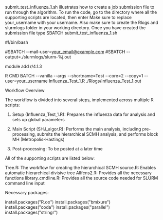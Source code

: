 submit_test_influenza_1.sh illustrates how to create a job submission file to run through the algorithm. To run the code, go to the directory where all the supporting scripts are located, then enter 
Make sure to replace your_username with your username. Also make sure to create the Rlogs and slurmlogs folder in your working directory. Once you have created the submission file type SBATCH 
submit_test_influenza_1.sh

#!/bin/bash

#SBATCH --mail-user=your_email@example.com
#SBATCH --output=./slurmlogs/slurm-%j.out

module add r/4.1.3

R CMD BATCH --vanilla --args --shortname=Test --core=2 --copy=1 --user=your_username Influenza_Test_1.R ./Rlogs/Influenza_Test_1.out



Workflow Overview

The workflow is divided into several steps, implemented across multiple R scripts:

1.   Setup (Influenza_Test_1.R): Prepares the influenza data for analysis and sets up global parameters

2.   Main Script (SHJ_algor.R): Performs the main analysis, including pre-processing, submits the hierarchical SCMH analysis, and performs block MH (Metropolis-Hastings)

3.   Post-processing: To be posted at a later time


   All of the supporting scripts are listed below:

   Tree.R: The workflow for creating the hierarchical SCMH
   source.R: Enables automatic hierarchical divisive tree
   Allfcns2.R: Provides all the necessary functions
   library_cmdline.R: Provides all the source code needed for SLURM command line input

Necessary packages:

install.packages("R.oo")
install.packages("bmixure")
install.packages("coda")
install.packages("parallel")
install.packages("stringr")




